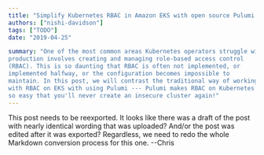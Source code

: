 ```yaml
---
title: "Simplify Kubernetes RBAC in Amazon EKS with open source Pulumi packages"
authors: ["nishi-davidson"]
tags: ["TODO"]
date: "2019-04-25"

summary: "One of the most common areas Kubernetes operators struggle with in
production involves creating and managing role-based access control
(RBAC). This is so daunting that RBAC is often not implemented, or
implemented halfway, or the configuration becomes impossible to
maintain. In this post, we will contrast the traditional way of working
with RBAC on EKS with using Pulumi --- Pulumi makes RBAC on Kubernetes
so easy that you'll never create an insecure cluster again!"
---
```


This post needs to be reexported. It looks like there was a draft of the post
with nearly identical wording that was uploaded? And/or the post was edited
after it was exported? Regardless, we need to redo the whole Markdown
conversion process for this one.  --Chris